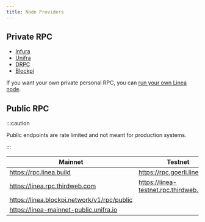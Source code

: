 ```yaml
---
title: Node Providers
---
```


## Private RPC

- [Infura](https://www.infura.io/)
- [Unifra](https://unifra.io/)
- [DRPC](https://drpc.org/)
- [Blockpi](https://blockpi.io/)

If you want your own private personal RPC, you can [run your own Linea node](../run-a-node.mdx).

## Public RPC

:::caution

Public endpoints are rate limited and not meant for production systems.

:::

| Mainnet     | Testnet |
| ----------- | ----------- |
| https://rpc.linea.build | https://rpc.goerli.linea.build |
| https://linea.rpc.thirdweb.com | https://linea-testnet.rpc.thirdweb.com |
| https://linea.blockpi.network/v1/rpc/public | |
| https://linea-mainnet-public.unifra.io | |